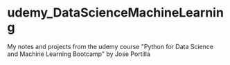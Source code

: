# udemy_DataScienceMachineLearning
My notes and projects from the udemy course "Python for Data Science and Machine Learning Bootcamp" by Jose Portilla
